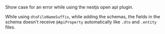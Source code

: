 Show case for an error while using the nestjs open api plugin.

While using `dtoFileNameSuffix`, while adding the schemas, the fields in the schema doesn't receive `@ApiProperty` automatically like `.dto` and `.entity` files.
